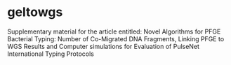 # geltowgs
Supplementary material for the article entitled: Novel Algorithms for PFGE Bacterial Typing: Number of Co-Migrated DNA Fragments, Linking PFGE to WGS Results and Computer simulations for Evaluation of PulseNet International Typing Protocols
